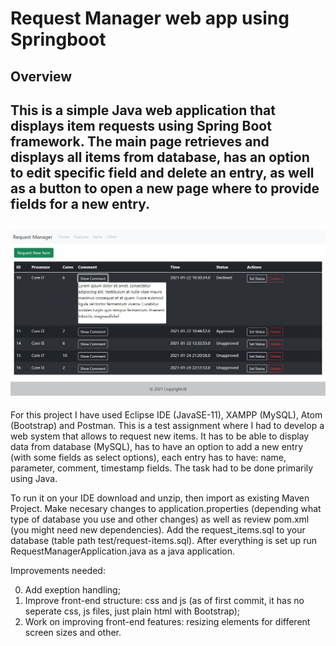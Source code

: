 # Request Manager web app using Springboot

Overview
--------
This is a simple Java web application that displays item requests using Spring Boot framework. The main page retrieves and displays all items from database, has an option to edit specific field and delete an entry, as well as a button to open a new page where to provide fields for a new entry.
--------
![](images/table.JPG)
--------
For this project I have used Eclipse IDE (JavaSE-11), XAMPP (MySQL), Atom (Bootstrap) and Postman. This is a test assignment where I had to develop a web system that allows to request new items. It has to be able to display data from database (MySQL), has to have an option to add a new entry (with some fields as select options), each entry has to have: name, parameter, comment, timestamp fields.
The task had to be done primarily using Java.


To run it on your IDE download and unzip, then import as existing Maven Project. Make necesary changes to application.properties (depending what type of database you use and other changes) as well as review pom.xml (you might need new dependencies). Add the request_items.sql to your database (table path test/request-items.sql). After everything is set up run RequestManagerApplication.java as a java application.


Improvements needed:

0) Add exeption handling;
1) Improve front-end structure: css and js (as of first commit, it has no seperate css, js files, just plain html with Bootstrap);
2) Work on improving front-end features: resizing elements for different screen sizes and other.
